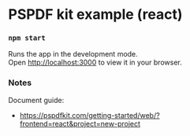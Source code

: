 # PSPDF kit example (react)

### `npm start`

Runs the app in the development mode.\
Open [http://localhost:3000](http://localhost:3000) to view it in your browser.

### Notes

Document guide:
- https://pspdfkit.com/getting-started/web/?frontend=react&project=new-project
